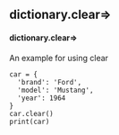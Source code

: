 ## dictionary.clear=>
#### dictionary.clear=>
An example for using clear
```
car = {
  'brand': 'Ford',
  'model': 'Mustang',
  'year': 1964
}
car.clear()
print(car)
```